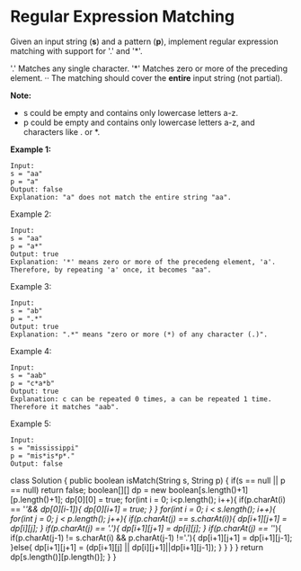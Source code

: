 # Regular Expression Matching

Given an input string (**s**) and a pattern (**p**), implement regular expression matching with support for '.' and '*'.

'.' Matches any single character.
'*' Matches zero or more of the preceding element.
··
The matching should cover the **entire** input string (not partial).

**Note:**

* s could be empty and contains only lowercase letters a-z.
* p could be empty and contains only lowercase letters a-z, and characters like . or *.

**Example 1:**
```
Input:
s = "aa"
p = "a"
Output: false
Explanation: "a" does not match the entire string "aa".
```

Example 2:
```
Input:
s = "aa"
p = "a*"
Output: true
Explanation: '*' means zero or more of the precedeng element, 'a'. Therefore, by repeating 'a' once, it becomes "aa".
```

Example 3:
```
Input:
s = "ab"
p = ".*"
Output: true
Explanation: ".*" means "zero or more (*) of any character (.)".
```
Example 4:
```
Input:
s = "aab"
p = "c*a*b"
Output: true
Explanation: c can be repeated 0 times, a can be repeated 1 time. Therefore it matches "aab".
```
Example 5:
```
Input:
s = "mississippi"
p = "mis*is*p*."
Output: false
```


class Solution {
    public boolean isMatch(String s, String p) {
        if(s == null || p == null) return false;
        boolean[][] dp = new boolean[s.length()+1][p.length()+1];
        dp[0][0] = true;
        for(int i = 0; i<p.length(); i++){
            if(p.charAt(i) == '*'&& dp[0][i-1]){
                dp[0][i+1] = true;
            }
        }
        for(int i = 0; i < s.length(); i++){
            for(int j = 0; j < p.length(); j++){
                if(p.charAt(j) == s.charAt(i)){
                    dp[i+1][j+1] = dp[i][j];
                }
                if(p.charAt(j) == '.'){
                    dp[i+1][j+1] = dp[i][j]; 
                }
                if(p.charAt(j) == '*'){
                    if(p.charAt(j-1) != s.charAt(i) && p.charAt(j-1) !='.'){
                        dp[i+1][j+1] = dp[i+1][j-1];                      
                    }else{
                        dp[i+1][j+1] = (dp[i+1][j] || dp[i][j+1]||dp[i+1][j-1]);
                    }
                }
            }
        }
        return dp[s.length()][p.length()];
    }
}
